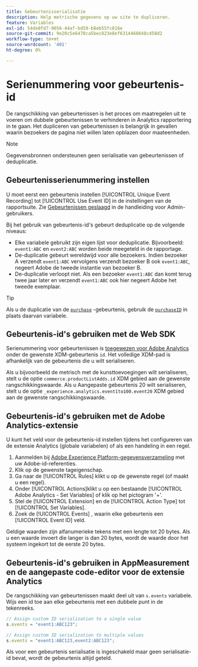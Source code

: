 ```yaml
---
title: Gebeurtenisserialisatie
description: Help metrische gegevens op uw site te dupliceren.
feature: Variables
exl-id: 54de0fd7-9056-44af-bd59-b8eb55fc816e
source-git-commit: 9e20c5e6470ca5bec823e8ef6314468648c458d2
workflow-type: tm+mt
source-wordcount: '401'
ht-degree: 0%

---
```


# Serienummering voor gebeurtenis-id

De rangschikking van gebeurtenissen is het proces om maatregelen uit te voeren om dubbele gebeurtenissen te verhinderen in Analytics rapportering in te gaan. Het dupliceren van gebeurtenissen is belangrijk in gevallen waarin bezoekers de pagina niet willen laten opblazen door maateenheden.

>[!NOTE]
>
>Gegevensbronnen ondersteunen geen serialisatie van gebeurtenissen of deduplicatie.

## Gebeurtenisserienummering instellen

U moet eerst een gebeurtenis instellen [!UICONTROL Unique Event Recording] tot [!UICONTROL Use Event ID] in de instellingen van de rapportsuite. Zie [Gebeurtenissen geslaagd](/help/admin/admin/c-success-events/success-event.md) in de handleiding voor Admin-gebruikers.

Bij het gebruik van gebeurtenis-id&#39;s gebeurt deduplicatie op de volgende niveaus:

* Elke variabele gebruikt zijn eigen lijst voor deduplicatie. Bijvoorbeeld: `event1:ABC` en `event2:ABC` worden beide meegeteld in de rapportage.
* De-duplicatie gebeurt wereldwijd voor alle bezoekers. Indien bezoeker A verzendt `event1:ABC` vervolgens verzendt bezoeker B ook `event1:ABC`, negeert Adobe de tweede instantie van bezoeker B.
* De-duplicatie verloopt niet. Als een bezoeker `event1:ABC` dan komt terug twee jaar later en verzendt `event1:ABC` ook hier negeert Adobe het tweede exemplaar.

>[!TIP]
>
>Als u de duplicatie van de [`purchase`](event-purchase.md) -gebeurtenis, gebruik de [`purchaseID`](../purchaseid.md) in plaats daarvan variabele.

## Gebeurtenis-id&#39;s gebruiken met de Web SDK

Serienummering voor gebeurtenissen is [toegewezen voor Adobe Analytics](https://experienceleague.adobe.com/docs/analytics/implementation/aep-edge/variable-mapping.html) onder de gewenste XDM-gebeurtenis `id`. Het volledige XDM-pad is afhankelijk van de gebeurtenis die u wilt serialiseren.

Als u bijvoorbeeld de metrisch met de kunsttoevoegingen wilt serialiseren, stelt u de optie `commerce.productListAdds.id` XDM gebied aan de gewenste rangschikkingswaarde. Als u Aangepaste gebeurtenis 20 wilt serialiseren, stelt u de optie `_experience.analytics.event1to100.event20` XDM gebied aan de gewenste rangschikkingswaarde.

## Gebeurtenis-id&#39;s gebruiken met de Adobe Analytics-extensie

U kunt het veld voor de gebeurtenis-id instellen tijdens het configureren van de extensie Analytics (globale variabelen) of als een handeling in een regel.

1. Aanmelden bij [Adobe Experience Platform-gegevensverzameling](https://experience.adobe.com/data-collection) met uw Adobe-id-referenties.
2. Klik op de gewenste tageigenschap.
3. Ga naar de [!UICONTROL Rules] klikt u op de gewenste regel (of maakt u een regel).
4. Onder [!UICONTROL Actions]klikt u op een bestaande [!UICONTROL Adobe Analytics - Set Variables] of klik op het pictogram &#39;+&#39;.
5. Stel de [!UICONTROL Extension] en de [!UICONTROL Action Type] tot [!UICONTROL Set Variables].
6. Zoek de [!UICONTROL Events] , waarin elke gebeurtenis een [!UICONTROL Event ID] veld.

Geldige waarden zijn alfanumerieke tekens met een lengte tot 20 bytes. Als u een waarde invoert die langer is dan 20 bytes, wordt de waarde door het systeem ingekort tot de eerste 20 bytes.

## Gebeurtenis-id&#39;s gebruiken in AppMeasurement en de aangepaste code-editor voor de extensie Analytics

De rangschikking van gebeurtenissen maakt deel uit van `s.events` variabele. Wijs een id toe aan elke gebeurtenis met een dubbele punt in de tekenreeks.

```js
// Assign custom ID serialization to a single value
s.events = "event1:ABC123";

// Assign custom ID serialization to multiple values
s.events = "event1:ABC123,event2:ABC123";
```

Als voor een gebeurtenis serialisatie is ingeschakeld maar geen serialisatie-id bevat, wordt de gebeurtenis altijd geteld.
